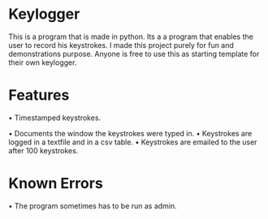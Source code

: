 # Keylogger

This is a program that is made in python. Its a a program that enables the user to record his keystrokes.  I made this project purely for fun and demonstrations purpose. Anyone is free to use this as starting template for their own keylogger.

# Features
•	Timestamped keystrokes. 

•	Documents the window the keystrokes were typed in. 
•	Keystrokes are logged in a textfile and in a csv table. 
• Keystrokes are emailed to the user after 100 keystrokes. 


# Known Errors

•	The program sometimes has to be run as admin.


